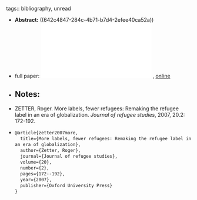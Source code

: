 tags:: bibliography, unread

- **Abstract:** ((642c4847-284c-4b71-b7d4-2efee40ca52a))
- full paper: ![local copy](../assets/Roger_Zetter_-_More_Labels_Fewer_Refugees_1680619832729_0.pdf) , [online](https://docs.google.com/viewer?a=v&pid=sites&srcid=ZGVmYXVsdGRvbWFpbnxib3JkZXJwb2xpdGljczIwMTZ8Z3g6MmU2YjMzNjZlODFiNmU3OA)
- **Notes:**
	-
- ZETTER, Roger. More labels, fewer refugees: Remaking the refugee label in an era of globalization. *Journal of refugee studies*, 2007, 20.2: 172-192.
- ```
  @article{zetter2007more,
    title={More labels, fewer refugees: Remaking the refugee label in an era of globalization},
    author={Zetter, Roger},
    journal={Journal of refugee studies},
    volume={20},
    number={2},
    pages={172--192},
    year={2007},
    publisher={Oxford University Press}
  }
  ```